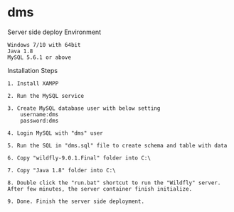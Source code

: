 # dms

Server side deploy
Environment

	Windows 7/10 with 64bit
	Java 1.8
	MySQL 5.6.1 or above
	

Installation Steps
	
	1. Install XAMPP
	
	2. Run the MySQL service
	
	3. Create MySQL database user with below setting
		username:dms
		password:dms
	
	4. Login MySQL with "dms" user
	
	5. Run the SQL in "dms.sql" file to create schema and table with data 
	
	6. Copy "wildfly-9.0.1.Final" folder into C:\
	
	7. Copy "Java 1.8" folder into C:\
	
	8. Double click the "run.bat" shortcut to run the "Wildfly" server. After few minutes, the server container finish initialize.
	
	9. Done. Finish the server side deployment.